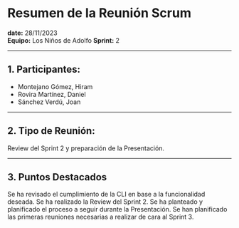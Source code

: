 # Resumen de la Reunión Scrum
**date:**      28/11/2023  
**Equipo:**     Los Niños de Adolfo 
**Sprint:**     2  

---

## 1. Participantes:
- Montejano Gómez, Hiram
- Rovira Martínez, Daniel
- Sánchez Verdú, Joan

---

## 2. Tipo de Reunión:

Review del Sprint 2 y preparación de la Presentación.

---

## 3. Puntos Destacados

Se ha revisado el cumplimiento de la CLI en base a la funcionalidad deseada.
Se ha realizado la Review del Sprint 2.
Se ha planteado y planificado el proceso a seguir durante la Presentación.
Se han planificado las primeras reuniones necesarias a realizar de cara al Sprint 3.
